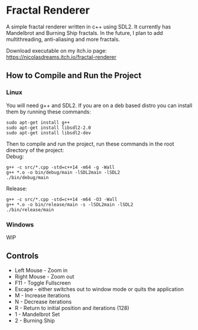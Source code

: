 # Fractal Renderer
A simple fractal renderer written in c++ using SDL2. It currently has Mandelbrot and Burning Ship fractals.
In the future, I plan to add multithreading, anti-aliasing and more fractals.

Download executable on my itch.io page: https://nicolasdreams.itch.io/fractal-renderer
## How to Compile and Run the Project
### Linux
You will need g++ and SDL2. If you are on a deb based distro you can install them by running these commands:
```
sudo apt-get install g++
sudo apt-get install libsdl2-2.0
sudo apt-get install libsdl2-dev
```
Then to compile and run the project, run these commands in the root directory of the project:\
Debug:
```
g++ -c src/*.cpp -std=c++14 -m64 -g -Wall
g++ *.o -o bin/debug/main -lSDL2main -lSDL2
./bin/debug/main
```
Release:
```
g++ -c src/*.cpp -std=c++14 -m64 -O3 -Wall
g++ *.o -o bin/release/main -s -lSDL2main -lSDL2
./bin/release/main
```
### Windows
WIP
## Controls
- Left Mouse - Zoom in
- Right Mouse - Zoom out
- F11 - Toggle Fullscreen
- Escape - either switches out to window mode or quits the application
- M - Increase iterations
- N - Decrease iterations
- R - Return to initial position and iterations (128)
- 1 - Mandelbrot Set
- 2 - Burning Ship
